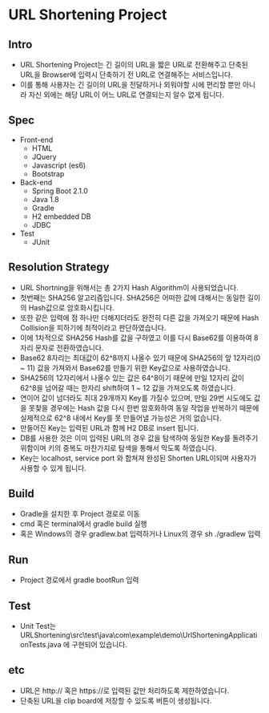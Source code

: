 # URL Shortening Project

## Intro
  - URL Shortening Project는 긴 길이의 URL을 짧은 URL로 전환해주고 단축된 URL을 Browser에 입력시 단축하기 전 URL로 연결해주는 서비스입니다.
  - 이를 통해 사용자는 긴 길이의 URL을 전달하거나 외워야할 시에 편리할 뿐만 아니라 자신 외에는 해당 URL이 어느 URL로 연결되는지 알수 없게 됩니다.

## Spec
  - Front-end
    - HTML
    - JQuery
    - Javascript (es6)
    - Bootstrap
  - Back-end
    - Spring Boot 2.1.0
    - Java 1.8
    - Gradle
    - H2 embedded DB
    - JDBC
  - Test
    - JUnit
  
## Resolution Strategy
  - URL Shortning을 위해서는 총 2가지 Hash Algorithm이 사용되었습니다.
  - 첫번째는 SHA256 알고리즘입니다. SHA256은 어떠한 값에 대해서는 동일한 길이의 Hash값으로 암호화시킵니다.
  - 또한 같은 입력에 점 하나만 더해지더라도 완전히 다른 값을 가져오기 때문에 Hash Collision을 피하기에 최적이라고 판단하였습니다.
  - 이에 1차적으로 SHA256 Hash를 값을 구하였고 이를 다시 Base62를 이용하여 8자리 문자로 전환하였습니다.
  - Base62 8자리는 최대값이 62^8까지 나올수 있기 때문에 SHA256의 앞 12자리(0 ~ 11) 값을 가져와서 Base62를 만들기 위한 Key값으로 사용하였습니다.
  - SHA256의 12자리에서 나올수 있는 값은 64^8이기 때문에 만일 12자리 값이 62^8을 넘어갈 때는 한자리 shift하여 1 ~ 12 값을 가져오도록 하였습니다.
  - 연이어 값이 넘더라도 최대 29개까지 Key를 가질수 있으며, 만일 29번 시도에도 값을 못찾을 경우에는 Hash 값을 다시 한번 암호화하여 동일 작업을 반복하기 때문에 실제적으로 62^8 내에서 Key를 못 만들어낼 가능성은 거의 없습니다.
  - 만들어진 Key는 입력된 URL과 함께 H2 DB로 insert 됩니다.
  - DB를 사용한 것은 이미 입력된 URL의 경우 값을 탐색하여 동일한 Key를 돌려주기 위함이며 키의 중복도 마찬가지로 탐색을 통해서 막도록 하였습니다.
  - Key는 localhost, service port 와 합쳐져 완성된 Shorten URL이되며 사용자가 사용할 수 있게 됩니다.

## Build
  - Gradle을 설치한 후 Project 경로로 이동
  - cmd 혹은 terminal에서 gradle build 실행
  - 혹은 Windows의 경우 gradlew.bat 입력하거나 Linux의 경우 sh ./gradlew 입력

## Run
  - Project 경로에서 gradle bootRun 입력

## Test
  - Unit Test는 URLShortening\src\test\java\com\example\demo\UrlShorteningApplicationTests.java 에 구현되어 있습니다.

## etc
  - URL은 http:// 혹은 https://로 입력된 값만 처리하도록 제한하였습니다.
  - 단축된 URL을 clip board에 저장할 수 있도록 버튼이 생성됩니다.
